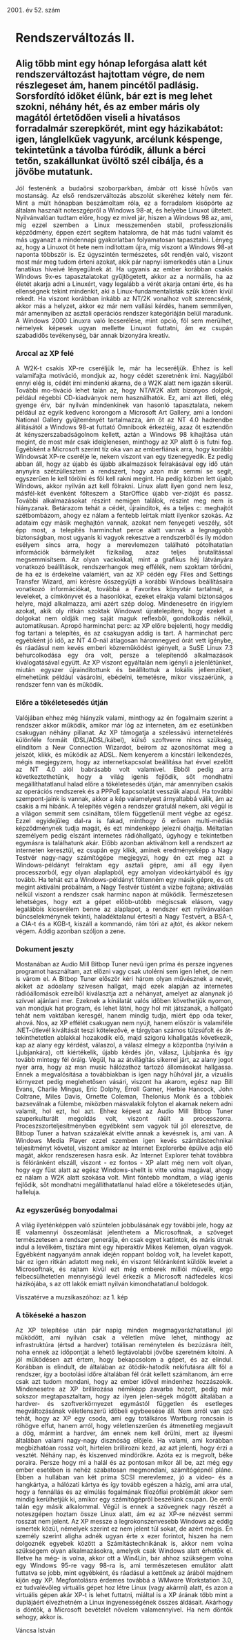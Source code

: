 2001. év 52. szám

<style> 
    p { text-align: justify; } 
</style>

# Rendszerváltozás II.

## Alig több mint egy hónap leforgása alatt két rendszerváltozást hajtottam végre, de nem részlegeset ám, hanem pincétől padlásig. Sorsfordító időket élünk, bár ezt is meg lehet szokni, néhány hét, és az ember máris oly magától értetődően viseli a hivatásos forradalmár szerepkörét, mint egy házikabátot: igen, lánglelkűek vagyunk, arcélunk késpenge, tekintetünk a távolba fúródik, állunk a bérci tetőn, szakállunkat üvöltő szél cibálja, és a jövőbe mutatunk.
	
Jól festenénk a budaörsi szoborparkban, ámbár ott kissé hűvös van mostanság.
Az első rendszerváltozás abszolút sikeréhez kétely nem fér. Mint a múlt hónapban beszámoltam róla, ez a forradalom kisöpörte az általam használt noteszgépről a Windows 98-at, és helyébe Linuxot ültetett. Nyilvánvalóan tudtam előre, hogy ez mivel jár, hiszen a Windows 98 az, ami, míg ezzel szemben a Linux messzemenően stabil, professzionális képződmény, éppen ezért segítem hatalomra, de hát más tudni valamit és más ugyanazt a mindennapi gyakorlatban folyamatosan tapasztalni. Lényeg az, hogy a Linuxot öt hete nem indítottam újra, míg viszont a Windows 98-at naponta többször is. Ez úgyszintén természetes, sőt rendjén való, viszont most már meg tudom érteni azokat, akik pár napnyi ismerkedés után a Linux fanatikus híveivé lényegülnek át. Ha ugyanis az ember korábban csakis Windows 9x-es tapasztalatokat gyűjtögetett, akkor az a normális, ha az életét akarja adni a Linuxért, vagy legalább a vérét akarja ontani érte, és ha ellenségnek tekint mindenkit, aki a Linux-fundamentalisták szűk körén kívül rekedt.
Ha viszont korábban inkább az NT/2K vonalhoz volt szerencsénk, akkor más a helyzet, akkor ez már nem vallási kérdés, hanem semmilyen, már amennyiben az asztali operációs rendszer kategóriáján belül maradunk. A Windows 2000 Linuxra való lecserélése, mint opció, föl sem merülhet, némelyek képesek ugyan mellette Linuxot futtatni, ám ez csupán szabadidős tevékenység, bár annak bizonyára kreatív.

### Arccal az XP felé

A W2K-t csakis XP-re cseréljük le, már ha lecseréljük. Ehhez is kell valamifajta motiváció, mondjuk az, hogy cédét szeretnénk írni. Nagyjából ennyi elég is, cédét írni mindenki akarna, de a W2K alatt nem igazán sikerül. További mo-tiváció lehet talán az, hogy NT/W2K alatt bizonyos dolgok, például régebbi CD-kiadványok nem használhatók. Ez, ami azt illeti, elég gyenge érv, bár nyilván mindenkinek van hasonló tapasztalata, nekem például az egyik kedvenc korongom a Microsoft Art Gallery, ami a londoni National Gallery gyűjteményét tartalmazza, ám őt az NT 4.0 hadrendbe állításától a Windows 98-at futtató Omnibook érkeztéig, azaz öt esztendőn át kényszerszabadságolnom kellett, aztán a Windows 98 kihajítása után megint, de most már csak ideiglenesen, minthogy az XP alatt ő is futni fog.
Egyébként a Microsoft szerint tíz oka van az emberfiának arra, hogy korábbi Windowsát XP-re cserélje le, nekem viszont van egy tizenegyedik. Ez pedig abban áll, hogy az újabb és újabb alkalmazások felrakásával egy idő után anynyira szétzüllesztem a rendszert, hogy azon már semmi se segít, egyszerűen le kell törölni és föl kell rakni megint. Ha pedig közben lett újabb Windows, akkor nyilván azt kell fölrakni. Linux alatt ilyen gond nem lesz, másfél-két évenként fölteszem a StarOffice újabb ver-zióját és passz. További alkalmazásokat részint nemigen találok, részint meg nem is hiányzanak.
Betárazom tehát a cédét, újraindítok, és a teljes c: meghajtót szétbombázom, ahogy ez nálam a fentebb leírtak miatt ilyenkor szokás. Az adataim egy másik meghajtón vannak, azokat nem fenyegeti veszély, sőt épp most, a telepítés harminchat perce alatt vannak a legnagyobb biztonságban, most ugyanis ki vagyok rekesztve a rendszerből és ily módon esélyem sincs arra, hogy a merevlemezen található pótolhatatlan információk bármelyikét fizikailag, azaz teljes brutalitással megsemmisítsem. Az olyan vackokkal, mint a grafikus héj látványára vonatkozó beállítások, rendszerhangok meg effélék, nem szoktam törődni, de ha ez is érdekelne valamiért, van az XP cédén egy Files and Settings Transfer Wizard, ami kérésre összegyűjti a korábbi Windows beállításaira vonatkozó információkat, továbbá a Favorites könyvtár tartalmát, a leveleket, a címkönyvet és a hasonlókat, ezeket elrakja valami biztonságos helyre, majd alkalmazza, ami azért szép dolog. Mindenesetre én irigylem azokat, akik oly ritkán szoktak Windowst újratelepíteni, hogy ezeket a dolgokat nem oldják meg saját maguk reflexből, gondolkodás nélkül, automatikusan.
Apropó harminchat perc: az XP előre bejelenti, hogy meddig fog tartani a telepítés, és az csakugyan addig is tart. A harminchat perc egyébként jó idő, az NT 4.0-nál átlagosan háromnegyed órát vett igénybe, és ráadásul nem kevés emberi közreműködést igényelt, a SuSE Linux 7.3 behurcolkodása egy óra volt, persze a telepítendő alkalmazások kiválogatásával együtt. Az XP viszont egyáltalán nem igényli a jelenlétünket, miután egyszer újraindítottunk és beállítottuk a lokális jellemzőket, elmehetünk például vásárolni, ebédelni, temetésre, mikor visszaérünk, a rendszer fenn van és működik.

### Előre a tökéletesedés útján

Valójában ehhez még hiányzik valami, minthogy az én fogalmaim szerint a rendszer akkor működik, amikor már lóg az interneten, ám ez esetünkben csakugyan néhány pillanat. Az XP támogatja a szélessávú internetelérés különféle formáit (DSL/ADSL/kábel), külső szoftverre nincs szükség, elindítom a New Connection Wizardot, beírom az azonosítómat meg a jelszót, klikk, és működik az ADSL. Nem kenyerem a kincstári lelkendezés, mégis megjegyzem, hogy az internetkapcsolat beállítása hat évvel ezelőtt az NT 4.0 alól babrásabb volt valamivel. Ebből pedig arra következtethetünk, hogy a világ igenis fejlődik, sőt mondhatni megállíthatatlanul halad előre a tökéletesedés útján, már amennyiben csakis az operációs rendszerek és a PPPoE kapcsolatát vesszük alapul. Ha további szempont-jaink is vannak, akkor a kép valamelyest árnyaltabbá válik, ám az csakis a mi hibánk.
A telepítés végén a rendszer gratulál nekem, aki végül is a világon semmit sem csináltam, tőlem függetlenül ment végbe az egész. Ezzel egyidejűleg dal-ra is fakad, minthogy ő erősen multi-médiás képződménynek tudja magát, és ezt mindenképp jelezni óhajtja. Méltatlan személyem pedig elszánt internetes rádióhallgató, úgyhogy e tekintetben egymásra is találhatunk akár.
Előbb azonban aktiválnom kell a rendszert az interneten keresztül, ez csupán egy klikk, aminek eredményeképp a Nagy Testvér nagy-nagy számítógépe megjegyzi, hogy én ezt meg azt a Windows-példányt felraktam egy asztali gépre, ami áll egy ilyen processzorból, egy olyan alaplapból, egy amolyan videokártyából és így tovább.
Ha tehát ezt a Windows-példányt föltenném egy másik gépre, és ott megint aktiválni próbálnám, a Nagy Testvér tüstént a vízbe fojtana; aktiválás nélkül viszont a rendszer csak harminc napon át működik. Természetesen lehetséges, hogy ezt a gépet előbb-utóbb mégiscsak elásom, vagy legalábbis kicserélem benne az alaplapot, a rendszer ezt nyilvánvalóan bűncselekménynek tekinti, haladéktalanul értesíti a Nagy Testvért, a BSA-t, a CIA-t és a KGB-t, kiszáll a kommandó, rám töri az ajtót, és akkor nekem végem.
Addig azonban szóljon a zene.

### Dokument jeszty

Mostanában az Audio Mill Bitbop Tuner nevű igen príma és persze ingyenes programot használtam, azt előzni vagy csak utolérni sem igen lehet, de nem is várom el. A Bitbop Tuner először kéri három olyan művésznek a nevét, akiket az adóalany szívesen hallgat, majd ezek alapján az internetes rádióállomások ezreiből kiválasztja azt a néhányat, amelyet az alanynak jó szívvel ajánlani mer. Ezeknek a kínálatát valós időben követhetjük nyomon, van mondjuk hat program, és lehet látni, hogy hol mit játszanak, a hallgató tehát nem vaktában keresgél, hanem mindig tudja, miért épp oda teker, ahová.
Nos, az XP effélét csakugyan nem nyújt, hanem először is valamiféle .NET-útlevél kiváltását teszi kötelezővé, e tárgyban számos túlzsúfolt és át-tekinthetetlen ablakkal hozakodik elő, majd szigorú kihallgatás következik, kap az alany egy kérdést, válaszol, a válasz elmegy a központba (nyilván a Ljubjankára), ott kiértékelik, újabb kérdés jön, válasz, Ljubjanka és így tovább mintegy fél óráig. Végül, ha az átvilágítás sikerrel járt, az alany jogot nyer arra, hogy az msn music hálózathoz tartozó állomásokat hallgassa. Ennek a megvalósítása a továbbiakban is igen nagy hűhóval jár, a vizuális környezet pedig meglehetősen vásári, viszont ha akarom, egész nap Bill Evans, Charlie Mingus, Eric Dolphy, Erroll Garner, Herbie Hancock, John Coltrane, Miles Davis, Ornette Coleman, Thelonius Monk és a többiek bazseválnak a fülembe, miközben másvalakik folyton el akarnak nekem adni valamit, hol ezt, hol azt.
Ehhez képest az Audio Mill Bitbop Tuner szuperkulturált megoldás volt, viszont ráült a processzorra. Proceszszorteljesítményben egyébként sem vagyok túl jól eleresztve, de Bitbop Tuner a hatvan százalékát elvitte annak a kevésnek is, ami van. A Windows Media Player ezzel szemben igen kevés számítástechnikai teljesítményt követel, viszont amikor az Internet Explorerbe épülve adja elő magát, akkor rendszeresen hasra esik. Az Internet Explorer tehát továbbra is félóránként elszáll, viszont - ez fontos - XP alatt még nem volt olyan, hogy egy füst alatt az egész Windows-shellt is vitte volna magával, ahogy ez nálam a W2K alatt szokása volt. Mint föntebb mondtam,
a világ igenis fejlődik, sőt mondhatni megállíthatatlanul halad előre a tökéletesedés útján, halleluja.

### Az egyszerűség bonyodalmai

A világ ilyeténképpen való szüntelen jobbulásának egy további jele, hogy az IE valamennyi összeomlását jelenthetem a Microsoftnak, a szöveget természetesen a rendszer generálja, én csak egyet kattintok, és máris útnak indul a levélkém, tisztára mint egy hiperaktív Mikes Kelemen, olyan vagyok. Egyébként nagyanyám annak idején roppant boldog volt, ha levelet kapott, bár ez igen ritkán adatott meg neki, én viszont félóránként küldök levelet a Microsoftnak, és rajtam kívül ezt még emberek milliói művelik, ergo felbecsülhetetlen mennyiségű levél érkezik a Microsoft nádfedeles kicsi házikójába, s az ott lakók emiatt nyilván kimondhatatlanul boldogok.

Visszatérve a muzsikaszóhoz: az 1. kép

### A tőkéseké a haszon

Az XP telepítése után pár napig minden megmagyarázhatatlanul jól működött, ami nyilván csak a véletlen műve lehet, minthogy az infrastruktúra (értsd a hardver) totálisan reménytelen és bezúzásra ítélt, noha ennek az időpontját a lehető legtávolabbi jövőbe szeretném kitolni. A jól működésen azt értem, hogy bekapcsolom a gépet, és az elindul. Korábban is elindult, de általában az ötödik-hatodik nekifutásra állt föl a rendszer, így a bootolási időre általában fél órát kellett számítanom, ám erre csak azt tudom mondani, hogy az ember idővel mindenhez hozzászokik.
Mindenesetre az XP brillírozása némiképp zavarba hozott, pedig már sokszor megtapasztaltam, hogy az ilyen jelen-ségek mögött általában a hardver- és szoftverkörnyezet egymástól független és esetleges megváltozásának véletlenszerű időbeli egybeesése áll. Nem arról van szó tehát, hogy az XP egy csoda, ami egy totálkáros Wartburg roncsain is röhögve elfut, hanem arról, hogy véletlenszerűen és átmenetileg megjavult a dög, mármint a hardver, ám ennek nem kell örülni, mert az ilyesmi általában valami nagy-nagy disznóság előjele.
Ha valami, ami korábban megbízhatóan rossz volt, hirtelen brillírozni kezd, az azt jelenti, hogy érzi a vesztét. Néhány nap, és kiszenved mindörökre.
Azóta ez is megvolt, béke poraira.
Persze hogy mi a halál és az pontosan mikor áll be, azt még egy ember esetében is nehéz szabatosan megmondani, számítógépnél pláne. Ebben a hullában van két príma SCSI merevlemez, jó a video- és a hangkártya, a hálózati kártya és így tovább egészen a házig, ami arra utal, hogy a fennállás és az elmúlás fogalmának filozófiai problémáit akkor sem mindig kerülhetjük ki, amikor egy számítógépről beszélünk csupán.
De erről talán egy másik alkalommal.
Végül is ennek a szövegnek nagy részét a noteszgépen hoztam össze Linux alatt, ám ez az XP-re nézvést semmi rosszat nem jelent. Az XP messze a legrokonszenvesebb Windows az eddig ismertek közül, némelyek szerint ez nem jelent túl sokat, de azért mégis. Én személy szerint aligha adnék ugyan érte x ezer forintot, hiszen ha nem dolgoznék egyebek között a Számítástechnikának is, akkor nem volna szükségem olyan alkalmazásokra, amelyek csak Windows alatt érhetők el. Illetve ha még-
is volna, akkor ott a Win4Lin, bár ahhoz szükségem volna egy Windows 95-re vagy 98-ra is, ami természetesen emulátor alatt futtatva se jobb, mint egyébként, és ráadásul a kettőnek az árából majdnem kijön egy XP.
Megfontolásra érdemes továbbá a WMware Workstation 3.0, ez tudvalévőleg virtuális gépet hoz létre Linux (vagy akármi) alatt, és azon a virtuális gépen akár XP-t is lehet futtatni, miáltal is a XP árának több mint a duplájáért élvezhetném a Linux ingyenességének összes áldásait.
Akárhogy is döntök, a Microsoft bevételét növelem valamennyivel. Ha nem döntök sehogy, akkor is.

Váncsa István